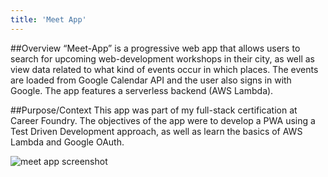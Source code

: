 ```yaml
---
title: 'Meet App'
---
```


##Overview
“Meet-App” is a progressive web app that allows users to search for upcoming web-development workshops in their city, as well as view data related to what kind of events occur in which places. The events are loaded from Google Calendar API and the user also signs in with Google. The app features a serverless backend (AWS Lambda).

##Purpose/Context
This app was part of my full-stack certification at Career Foundry. The objectives of the app were to develop a PWA using a Test Driven Development approach, as well as learn the basics of AWS Lambda and Google OAuth. 

![meet app screenshot](chat-app.png)
